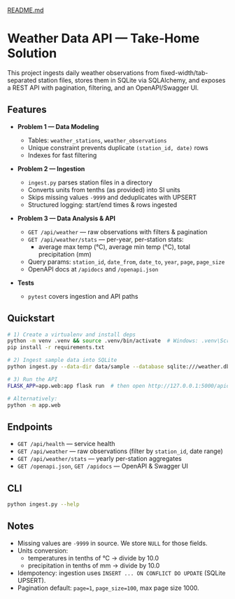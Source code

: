 [README.md](https://github.com/user-attachments/files/21906672/README.md)
# Weather Data API — Take‑Home Solution

This project ingests daily weather observations from fixed-width/tab-separated station files,
stores them in SQLite via SQLAlchemy, and exposes a REST API with pagination, filtering,
and an OpenAPI/Swagger UI.

## Features

- **Problem 1 — Data Modeling**
  - Tables: `weather_stations`, `weather_observations`
  - Unique constraint prevents duplicate `(station_id, date)` rows
  - Indexes for fast filtering

- **Problem 2 — Ingestion**
  - `ingest.py` parses station files in a directory
  - Converts units from tenths (as provided) into SI units
  - Skips missing values `-9999` and deduplicates with UPSERT
  - Structured logging: start/end times & rows ingested

- **Problem 3 — Data Analysis & API**
  - `GET /api/weather` — raw observations with filters & pagination
  - `GET /api/weather/stats` — per-year, per-station stats:
    - average max temp (°C), average min temp (°C), total precipitation (mm)
  - Query params: `station_id`, `date_from`, `date_to`, `year`, `page`, `page_size`
  - OpenAPI docs at `/apidocs` and `/openapi.json`

- **Tests**
  - `pytest` covers ingestion and API paths

## Quickstart

```bash
# 1) Create a virtualenv and install deps
python -m venv .venv && source .venv/bin/activate  # Windows: .venv\Scripts\activate
pip install -r requirements.txt

# 2) Ingest sample data into SQLite
python ingest.py --data-dir data/sample --database sqlite:///weather.db

# 3) Run the API
FLASK_APP=app.web:app flask run  # then open http://127.0.0.1:5000/apidocs

# Alternatively:
python -m app.web
```

## Endpoints

- `GET /api/health` — service health
- `GET /api/weather` — raw observations (filter by `station_id`, date range)
- `GET /api/weather/stats` — yearly per-station aggregates
- `GET /openapi.json`, `GET /apidocs` — OpenAPI & Swagger UI

## CLI

```bash
python ingest.py --help
```

## Notes

- Missing values are `-9999` in source. We store `NULL` for those fields.
- Units conversion:
  - temperatures in tenths of °C → divide by 10.0
  - precipitation in tenths of mm → divide by 10.0
- Idempotency: ingestion uses `INSERT ... ON CONFLICT DO UPDATE` (SQLite UPSERT).
- Pagination default: `page=1`, `page_size=100`, max page size 1000.
